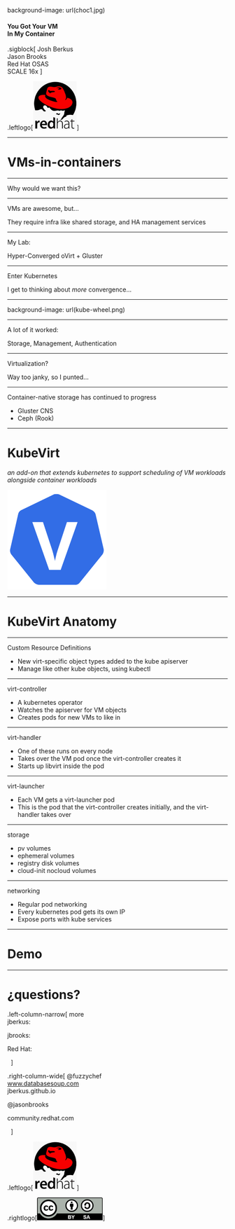 background-image: url(choc1.jpg)

#### You Got Your VM<br />In My Container

.sigblock[
Josh Berkus<br />
Jason Brooks<br />
Red Hat OSAS<br />
SCALE 16x
]

.leftlogo[![redhat logo](red_hat_dingbat.png)]

---

# VMs-in-containers

---

Why would we want this?

---

VMs are awesome, but...

They require infra like shared storage, and HA management services

---

My Lab: 

Hyper-Converged oVirt + Gluster

---

Enter Kubernetes

I get to thinking about *more* convergence...

---

background-image: url(kube-wheel.png)

---

A lot of it worked: 

Storage, Management, Authentication

---

Virtualization? 

Way too janky, so I punted...

---

Container-native storage has continued to progress

* Gluster CNS
* Ceph (Rook)

---

# KubeVirt

*an add-on that extends kubernetes to support scheduling of VM workloads alongside container workloads*

![kubevirt](kubevirt-pre.svg)

---

# KubeVirt Anatomy

---

Custom Resource Definitions

* New virt-specific object types added to the kube apiserver
* Manage like other kube objects, using kubectl

---

virt-controller

* A kubernetes operator
* Watches the apiserver for VM objects
* Creates pods for new VMs to like in

---

virt-handler

* One of these runs on every node
* Takes over the VM pod once the virt-controller creates it
* Starts up libvirt inside the pod

---

virt-launcher

* Each VM gets a virt-launcher pod
* This is the pod that the virt-controller creates initially, and the virt-handler takes over

---

storage

* pv volumes
* ephemeral volumes
* registry disk volumes
* cloud-init nocloud volumes

---

networking

* Regular pod networking
* Every kubernetes pod gets its own IP
* Expose ports with kube services

---

# Demo

---

# ¿questions?

.left-column-narrow[
more<br />jberkus:

jbrooks:

Red Hat:

&nbsp;
]

.right-column-wide[
@fuzzychef<br />
www.databasesoup.com<br />
jberkus.github.io

@jasonbrooks

community.redhat.com

&nbsp;
]

.leftlogo[![rh logo](red_hat_dingbat.png)]

.rightlogo[![cc by sa](by-sa.png)]
